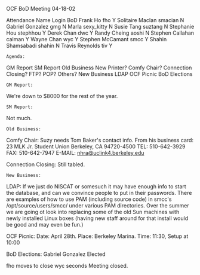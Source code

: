 OCF BoD Meeting 04-18-02

Attendance
Name			Login		BoD
Frank Ho		fho		Y
Solitaire MacIan	smacian		N
Gabriel Gonzalez	gmg		N
Marla			sexy_kitty	N
Susie Tang		suztang		N
Stephanie Hou		stephhou	Y
Derek Chan		dwc		Y
Randy Cheing		aoshi		N
Stephen Callahan	calman		Y
Wayne Chan		wyc		Y
Stephen McCamant	smcc		Y
Shahin Shamsabadi	shahin		N
Travis Reynolds		tiv		Y


	Agenda:
GM Report
SM Report
Old Business
	New Printer?
	Comfy Chair?
	Connection Closing?
		FTP?
		POP?
		Others?
New Business
	LDAP
	OCF Picnic
BoD Elections


	GM Report:
We're down to $8000 for the rest of the year.

	SM Report:
Not much.

	Old Business:
Comfy Chair:	Suzy needs Tom Baker's contact info.  From his business card:
		23 MLK Jr. Student Union
		Berkeley, CA 94720-4500
			TEL: 510-642-3929
			FAX: 510-642-7947
			E-MAIL: nhra@uclink4.berkeley.edu

Connection Closing:  Still tabled.


	New Business:
LDAP:
	If we just do NISCAT or somesuch it may have enough info to start the database, and can we convince people to
	put in their passwords.  There are examples of how to use PAM (including source code) in smcc's
	/opt/source/users/smcc/ under various PAM directories.
		Over the summer we are going ot look into replacing some of the old Sun machines with newly installed
	Linux boxes (having new staff around for that install would be good and may even be fun.)
	

OCF Picnic:
	Date:	April 28th.
	Place:	Berkeley Marina.
	Time:	11:30, Setup at 10:00


BoD Elections:
Gabriel Gonzalez	Elected


fho moves to close
wyc seconds
Meeting closed.
